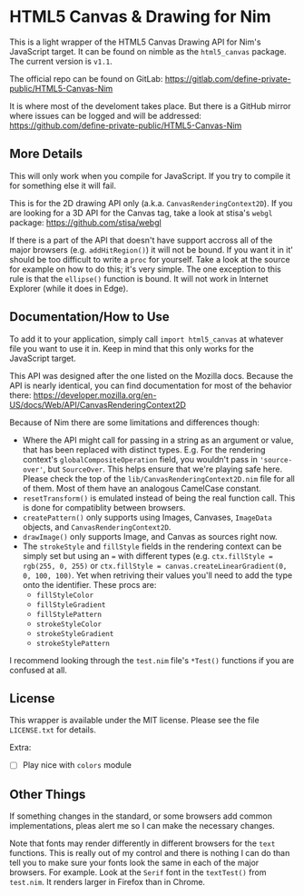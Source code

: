 HTML5 Canvas & Drawing for Nim
==============================

This is a light wrapper of the HTML5 Canvas Drawing API for Nim's JavaScript
target.  It can be found on nimble as the `html5_canvas` package. The current
version is `v1.1`.

The official repo can be found on GitLab:
https://gitlab.com/define-private-public/HTML5-Canvas-Nim

It is where most of the develoment takes place.  But there is a GitHub mirror
where issues can be logged and will be addressed:
https://github.com/define-private-public/HTML5-Canvas-Nim


More Details
------------

This will only work when you compile for JavaScript.  If you try to compile it
for something else it will fail.

This is for the 2D drawing API only (a.k.a. `CanvasRenderingContext2D`).  If you
are looking for a 3D API for the Canvas tag, take a look at stisa's `webgl`
package: https://github.com/stisa/webgl

If there is a part of the API that doesn't have support accross all of the major
browsers (e.g. `addHitRegion()`) it will not be bound.  If you want it in it'
should be too difficult to write a `proc` for yourself.  Take a look at the
source for example on how to do this; it's very simple.  The one exception to
this rule is that the `ellipse()` function is bound.  It will not work in
Internet Explorer (while it does in Edge).


Documentation/How to Use
------------------------

To add it to your application, simply call `import html5_canvas` at whatever
file you want to use it in.  Keep in mind that this only works for the
JavaScript target.

This API was designed after the one listed on the Mozilla docs.  Because the API
is nearly identical, you can find documentation for most of the behavior there:
https://developer.mozilla.org/en-US/docs/Web/API/CanvasRenderingContext2D

Because of Nim there are some limitations and differences though:
 - Where the API might call for passing in a string as an argument or value,
   that has been replaced with distinct types.  E.g. For the rendering context's
   `globalCompositeOperation` field, you wouldn't pass in `'source-over'`, but
   `SourceOver`.  This helps ensure that we're playing safe here.  Please check
   the top of the `lib/CanvasRenderingContext2D.nim` file for all of them.  Most
   of them have an analogous CamelCase constant.
 - `resetTransform()` is emulated instead of being the real function call.  This
   is done for compatiblity between browsers.
 - `createPattern()` only supports using Images, Canvases, `ImageData` objects,
   and `CanvasRenderingContext2D`.
 - `drawImage()` only supports Image, and Canvas as sources right now.
 - The `strokeStyle` and `fillStyle` fields in the rendering context can be
   simply set but using an `=` with different types (e.g. `ctx.fillStyle =
   rgb(255, 0, 255)` or `ctx.fillStyle = canvas.createLinearGradient(0, 0, 100,
   100)`.  Yet when retriving their values you'll need to add the type onto the
   identifier.  These procs are:
   - `fillStyleColor`
   - `fillStyleGradient`
   - `fillStylePattern`
   - `strokeStyleColor`
   - `strokeStyleGradient`
   - `strokeStylePattern`

I recommend looking through the `test.nim` file's `*Test()` functions if you are
confused at all.


License
-------

This wrapper is available under the MIT license.  Please see the file
`LICENSE.txt` for details.

Extra:
 - [ ] Play nice with `colors` module



Other Things
------------

If something changes in the standard, or some browsers add common
implementations, pleas alert me so I can make the necessary changes.

Note that fonts may render differently in different browsers for the `text`
functions.  This is really out of my control and there is nothing I can do than
tell you to make sure your fonts look the same in each of the major browsers.
For example.  Look at the `Serif` font in the `textTest()` from `test.nim`.  It
renders larger in Firefox than in Chrome.

